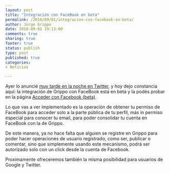 ```yaml
--- 
layout: post
title: "Integración con FaceBook en beta"
permalink: /2010/09/01/integracion-con-facebook-en-beta/
author: Jorge Grippo
date: 2010-09-01 19:13:00
comments: true
sharing: true
footer: true
status: publish
type: post
published: true
categories: 
- Noticias

---
```

<!-- 142 -->
<p>
Ayer lo anuncié <a href="http://twitter.com/grippo/status/22676263385">muy tarde en la noche en Twitter</a>, y hoy dejo constancia aquí: la integración de Grippo con FaceBook está en beta y la podés probar en la página <a href="http://www.grippo.com/user/login/facebook.html">Acceder con Facebook (beta)</a>.
</p>

<p>
Lo que vas a ver implementado es la operación de obtener tu permiso de FaceBook para acceder solo a la parte pública de tu perfil, más in permiso especial para conocer tu email, para poder consolidar tu cuenta en FaceBook con la de Grippo.
</p>

<p>
De este manera, ya no hace falta que alguien se registre en Grippo para poder hacer operaciones de usuario registrado, como ser, publicar o comentar, sino que simplemente usando este mecanismo, podrá ser autorizado solo con un click desde la cuenta de Facebook.
</p>

<p>
Proximamente ofreceremos también la misma posibilidad para usuarios de Google y Twitter.
</p>

